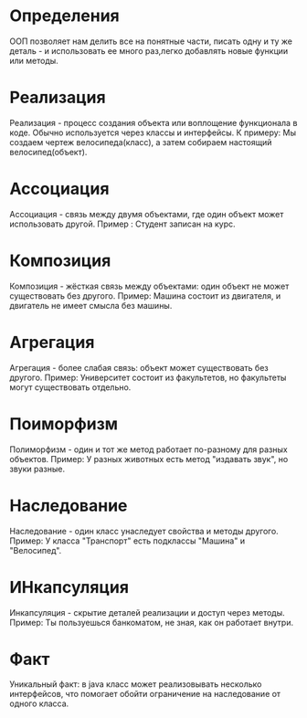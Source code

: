 # Определения
ООП позволяет нам делить все на понятные части, писать одну и ту же деталь - и использовать ее много раз,легко добавлять новые функции или методы.
# Реализация
Реализация - процесс создания объекта или воплощение функционала в коде. Обычно используется через классы и интерфейсы. К примеру: Мы создаем чертеж велосипеда(класс), а затем собираем настоящий велосипед(объект).
# Ассоциация
Ассоциация - связь между двумя объектами, где один объект может использовать другой. Пример : Студент записан на курс.
# Композиция
Композиция - жёсткая связь между объектами: один объект не может существовать без другого. Пример: Машина состоит из двигателя, и двигатель не имеет смысла без машины.
# Агрегация
Агрегация - более слабая связь: объект может существовать без другого. Пример: Университет состоит из факультетов, но факультеты могут существовать отдельно.
# Поиморфизм
Полиморфизм - один и тот же метод работает по-разному для разных объектов. Пример: У разных животных есть метод "издавать звук", но звуки разные.
# Наследование
Наследование - один класс унаследует свойства и методы другого. Пример: У класса "Транспорт" есть подклассы "Машина" и "Велосипед".
# ИНкапсуляция
Инкапсуляция - скрытие деталей реализации и доступ через методы. Пример: Ты пользуешься банкоматом, не зная, как он работает внутри.
# Факт
Уникальный факт: в java класс может реализовывать несколько интерфейсов, что помогает обойти ограничение на наследование от одного класса. 
